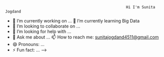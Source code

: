                                                           Hi I'm Sunita Jogdand


- 🔭 I’m currently working on ...
 🌱 I’m currently learning Big Data 
- 👯 I’m looking to collaborate on ...
- 🤔 I’m looking for help with ...
- 💬 Ask me about ...
 📫 How to reach me: sunitajogdand4511@gmail.com
- 😄 Pronouns: ...
- ⚡ Fun fact: ...
-->
